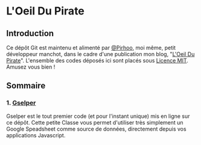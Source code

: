 # L'Oeil Du Pirate 

## Introduction ##
Ce dépôt Git est maintenu et alimenté par [@Pirhoo](http://twitter.com/pirhoo), moi même, petit développeur manchot, dans le cadre d'une publication mon blog, "[L'Oeil Du Pirate](http://oeildupirate.com/)". L'ensemble des codes déposés ici sont placés sous [Licence MIT](https://github.com/Pirhoo/LODP/blob/master/MIT-LICENSE). Amusez vous bien !

## Sommaire ##
### 1. [Gselper](https://github.com/Pirhoo/LODP/tree/master/Gselper) ###
Gselper est le tout premier code (et pour l'instant unique) mis en ligne sur ce dépôt. 
Cette petite Classe vous permet d'utiliser très simplement un Google Speadsheet comme source de données, directement depuis vos applications Javascript.
